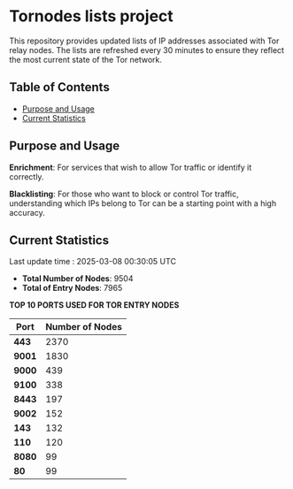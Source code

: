 # Tornodes lists project

This repository provides updated lists of IP addresses associated with Tor relay nodes. The lists are refreshed every 30 minutes to ensure they reflect the most current state of the Tor network.

## Table of Contents

- [Purpose and Usage](#purpose-and-usage)
- [Current Statistics](#current-statistics)


## Purpose and Usage

**Enrichment**: For services that wish to allow Tor traffic or identify it correctly.

**Blacklisting**: For those who want to block or control Tor traffic, understanding which IPs belong to Tor can be a starting point with a high accuracy.

## Current Statistics

Last update time : 2025-03-08 00:30:05 UTC

- **Total Number of Nodes**: 9504
- **Total of Entry Nodes**: 7965

**TOP 10 PORTS USED FOR TOR ENTRY NODES**

| **Port** | **Number of Nodes** |
|------|-----------------|
| **443**   | 2370  |
| **9001**   | 1830  |
| **9000**   | 439  |
| **9100**   | 338  |
| **8443**   | 197  |
| **9002**   | 152  |
| **143**   | 132  |
| **110**   | 120  |
| **8080**   | 99  |
| **80**   | 99  |

